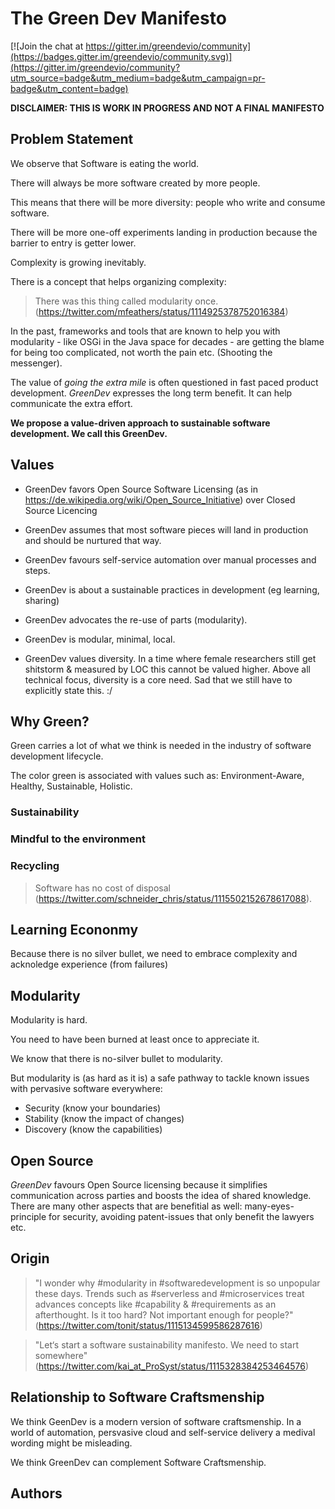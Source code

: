 # The Green Dev Manifesto

[![Join the chat at https://gitter.im/greendevio/community](https://badges.gitter.im/greendevio/community.svg)](https://gitter.im/greendevio/community?utm_source=badge&utm_medium=badge&utm_campaign=pr-badge&utm_content=badge)

__DISCLAIMER: THIS IS WORK IN PROGRESS AND NOT A FINAL MANIFESTO__

## Problem Statement

We observe that Software is eating the world. 

There will always be more software created by more people. 

This means that there will be more diversity: people who write and consume software.

There will be more one-off experiments landing in production because the barrier to entry is getter lower.

Complexity is growing inevitably. 

There is a concept that helps organizing complexity:

> There was this thing called modularity once. (https://twitter.com/mfeathers/status/1114925378752016384)

In the past, frameworks and tools that are known to help you with modularity - like OSGi in the Java space for decades - are getting the blame for being too complicated, not worth the pain etc. (Shooting the messenger).

The value of *going the extra mile* is often questioned in fast paced product development. *GreenDev* expresses the long term benefit. It can help communicate the extra effort.

__We propose a value-driven approach to sustainable software development. We call this GreenDev.__ 

## Values

 * GreenDev favors Open Source Software Licensing (as in https://de.wikipedia.org/wiki/Open_Source_Initiative) over Closed Source Licencing
 
* GreenDev assumes that most software pieces will land in production and should be nurtured that way.

* GreenDev favours self-service automation over manual processes and steps.

* GreenDev is about a sustainable practices in development (eg learning, sharing) 

* GreenDev advocates the re-use of parts (modularity).

* GreenDev is modular, minimal, local.

* GreenDev values diversity. In a time where female researchers still get shitstorm & measured by LOC this cannot be valued higher. Above all technical focus, diversity is a core need. Sad that we still have to explicitly state this. :/

## Why Green?

Green carries a lot of what we think is needed in the industry of software development lifecycle.

The color green is associated with values such as: Environment-Aware, Healthy, Sustainable, Holistic.

### Sustainability

### Mindful to the environment

### Recycling

> Software has no cost of disposal (https://twitter.com/schneider_chris/status/1115502152678617088).

## Learning Econonmy

Because there is no silver bullet, we need to embrace complexity and acknoledge experience (from failures) 

## Modularity 

Modularity is hard.

You need to have been burned at least once to appreciate it.

We know that there is no-silver bullet to modularity. 

But modularity is (as hard as it is) a safe pathway to tackle known issues with pervasive software everywhere:

 * Security (know your boundaries)
 * Stability (know the impact of changes)
 * Discovery (know the capabilities)
 
## Open Source

*GreenDev* favours Open Source licensing because it simplifies communication across parties and boosts the idea of shared knowledge. There are many other aspects that are benefitial as well: many-eyes-principle for security, avoiding patent-issues that only benefit the lawyers etc.

## Origin

> "I wonder why #modularity in #softwaredevelopment is so unpopular these days. Trends such as #serverless and #microservices treat advances concepts like #capability & #requirements as an afterthought. Is it too hard? Not important enough for people?" (https://twitter.com/tonit/status/1115134599586287616)

> "Let‘s start a software sustainability manifesto. We need to start somewhere" (https://twitter.com/kai_at_ProSyst/status/1115328384253464576) 

## Relationship to Software Craftsmenship

We think GeenDev is a modern version of software craftsmenship. In a world of automation, persvasive cloud and self-service delivery a medival wording might be misleading.

We think GreenDev can complement Software Craftsmenship.

## Authors

